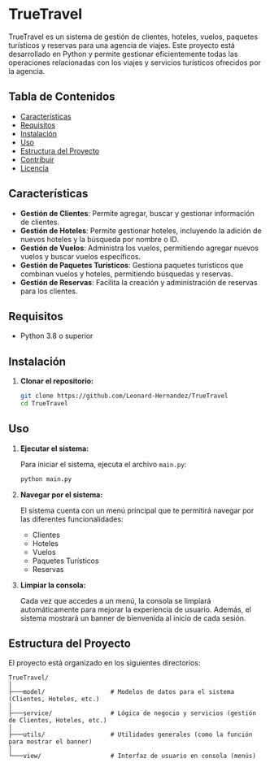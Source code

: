 # TrueTravel

TrueTravel es un sistema de gestión de clientes, hoteles, vuelos, paquetes turísticos y reservas para una agencia de viajes. Este proyecto está desarrollado en Python y permite gestionar eficientemente todas las operaciones relacionadas con los viajes y servicios turísticos ofrecidos por la agencia.

## Tabla de Contenidos

- [Características](#características)
- [Requisitos](#requisitos)
- [Instalación](#instalación)
- [Uso](#uso)
- [Estructura del Proyecto](#estructura-del-proyecto)
- [Contribuir](#contribuir)
- [Licencia](#licencia)

## Características

- **Gestión de Clientes**: Permite agregar, buscar y gestionar información de clientes.
- **Gestión de Hoteles**: Permite gestionar hoteles, incluyendo la adición de nuevos hoteles y la búsqueda por nombre o ID.
- **Gestión de Vuelos**: Administra los vuelos, permitiendo agregar nuevos vuelos y buscar vuelos específicos.
- **Gestión de Paquetes Turísticos**: Gestiona paquetes turísticos que combinan vuelos y hoteles, permitiendo búsquedas y reservas.
- **Gestión de Reservas**: Facilita la creación y administración de reservas para los clientes.

## Requisitos

- Python 3.8 o superior

## Instalación

1. **Clonar el repositorio:**

    ```bash
    git clone https://github.com/Leonard-Hernandez/TrueTravel
    cd TrueTravel
    ```

## Uso

1. **Ejecutar el sistema:**

    Para iniciar el sistema, ejecuta el archivo `main.py`:

    ```bash
    python main.py
    ```

2. **Navegar por el sistema:**

    El sistema cuenta con un menú principal que te permitirá navegar por las diferentes funcionalidades:
    
    - Clientes
    - Hoteles
    - Vuelos
    - Paquetes Turísticos
    - Reservas

3. **Limpiar la consola:**

    Cada vez que accedes a un menú, la consola se limpiará automáticamente para mejorar la experiencia de usuario. Además, el sistema mostrará un banner de bienvenida al inicio de cada sesión.

## Estructura del Proyecto

El proyecto está organizado en los siguientes directorios:

```plaintext
TrueTravel/
│
├───model/                  # Modelos de datos para el sistema (Clientes, Hoteles, etc.)
│
├───service/                # Lógica de negocio y servicios (gestión de Clientes, Hoteles, etc.)
│
├───utils/                  # Utilidades generales (como la función para mostrar el banner)
│
└───view/                   # Interfaz de usuario en consola (menús)
